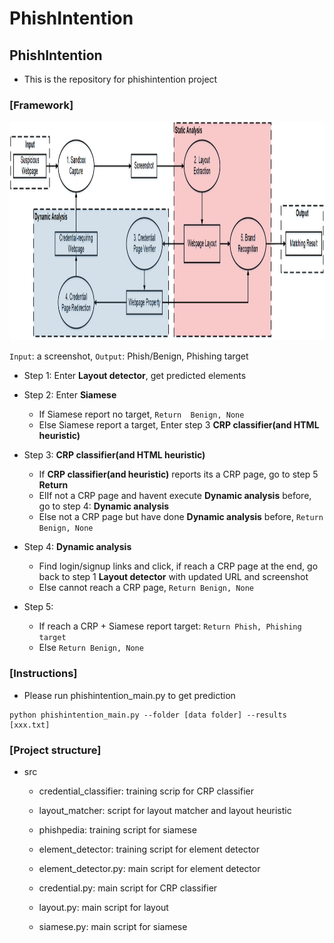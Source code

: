 # PhishIntention

## PhishIntention
- This is the repository for phishintention project
    
### [Framework]
    
<img src="big_pic/pic.jpg" style="width:2000px;height:350px"/>

```Input```: a screenshot, ```Output```: Phish/Benign, Phishing target
- Step 1: Enter <b>Layout detector</b>, get predicted elements

- Step 2: Enter <b>Siamese</b>
    - If Siamese report no target, ```Return  Benign, None```
    - Else Siamese report a target, Enter step 3 <b>CRP classifier(and HTML heuristic)</b>
       
- Step 3: <b>CRP classifier(and HTML heuristic)</b>
   - If <b>CRP classifier(and heuristic)</b> reports its a CRP page, go to step 5 <b>Return</b>
   - ElIf not a CRP page and havent execute <b>Dynamic analysis</b> before, go to step 4: <b>Dynamic analysis</b>
   - Else not a CRP page but have done <b>Dynamic analysis</b> before, ```Return Benign, None``` 

- Step 4: <b>Dynamic analysis</b>
   - Find login/signup links and click, if reach a CRP page at the end, go back to step 1 <b>Layout detector</b> with updated URL and screenshot
   - Else cannot reach a CRP page, ```Return Benign, None``` 
   
- Step 5: 
    - If reach a CRP + Siamese report target: ```Return Phish, Phishing target``` 
    - Else ```Return Benign, None``` 

### [Instructions]
- Please run phishintention_main.py to get prediction
```
python phishintention_main.py --folder [data folder] --results [xxx.txt]
```

### [Project structure]
- src
    - credential_classifier: training scrip for CRP classifier
    - layout_matcher: script for layout matcher and layout heuristic
    - phishpedia: training script for siamese
    - element_detector: training script for element detector

    - element_detector.py: main script for element detector
    - credential.py: main script for CRP classifier
    - layout.py: main script for layout 
    - siamese.py: main script for siamese

        